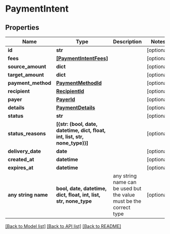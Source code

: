 # PaymentIntent


## Properties
Name | Type | Description | Notes
------------ | ------------- | ------------- | -------------
**id** | **str** |  | [optional] 
**fees** | [**[PaymentIntentFees]**](PaymentIntentFees.md) |  | [optional] 
**source_amount** | **dict** |  | [optional] 
**target_amount** | **dict** |  | [optional] 
**payment_method** | [**PaymentMethodId**](PaymentMethodId.md) |  | [optional] 
**recipient** | [**RecipientId**](RecipientId.md) |  | [optional] 
**payer** | [**PayerId**](PayerId.md) |  | [optional] 
**details** | [**PaymentDetails**](PaymentDetails.md) |  | [optional] 
**status** | **str** |  | [optional] 
**status_reasons** | **[{str: (bool, date, datetime, dict, float, int, list, str, none_type)}]** |  | [optional] 
**delivery_date** | **date** |  | [optional] 
**created_at** | **datetime** |  | [optional] 
**expires_at** | **datetime** |  | [optional] 
**any string name** | **bool, date, datetime, dict, float, int, list, str, none_type** | any string name can be used but the value must be the correct type | [optional]

[[Back to Model list]](../README.md#documentation-for-models) [[Back to API list]](../README.md#documentation-for-api-endpoints) [[Back to README]](../README.md)


